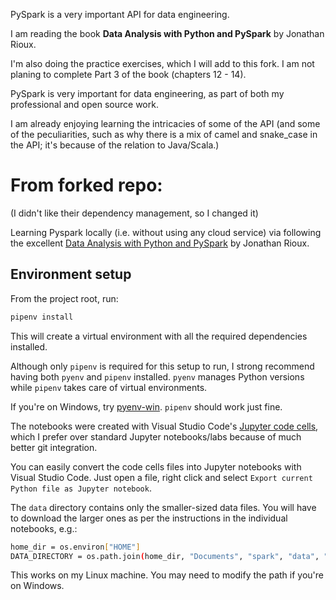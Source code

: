 PySpark is a very important API for data engineering.

I am reading the book **Data Analysis with Python and PySpark** by Jonathan Rioux.

I'm also doing the practice exercises, which I will add to this fork.
I am not planing to complete Part 3 of the book (chapters 12 - 14).

PySpark is very important for data engineering, as part of both my professional and open source work.

I am already enjoying learning the intricacies of some of the API 
(and some of the peculiarities, such as why there is a mix of camel and snake_case in the API; it's because of the relation to Java/Scala.)


# From forked repo:
(I didn't like their dependency management, so I changed it)

Learning Pyspark locally (i.e. without using any cloud service) via following the excellent [Data Analysis with Python and PySpark](https://www.manning.com/books/data-analysis-with-python-and-pyspark) by Jonathan Rioux.

## Environment setup

From the project root, run:

```bash
pipenv install
```

This will create a virtual environment with all the required dependencies installed.

Although only ```pipenv``` is required for this setup to run, I strong recommend having both ```pyenv``` and ```pipenv``` installed. ```pyenv``` manages Python versions while ```pipenv``` takes care of virtual environments.

If you're on Windows, try [pyenv-win](https://github.com/pyenv-win/pyenv-win). ```pipenv``` should work just fine.

The notebooks were created with Visual Studio Code's [Jupyter code cells](https://code.visualstudio.com/docs/python/jupyter-support-py#_jupyter-code-cells), which I prefer over standard Jupyter notebooks/labs because of much better git integration.

You can easily convert the code cells files into Jupyter notebooks with Visual Studio Code. Just open a file, right click and select ```Export current Python file as Jupyter notebook```.

The ```data``` directory contains only the smaller-sized data files. You will have to download the larger ones as per the instructions in the individual notebooks, e.g.:

```bash
home_dir = os.environ["HOME"]
DATA_DIRECTORY = os.path.join(home_dir, "Documents", "spark", "data", "backblaze")
```

This works on my Linux machine. You may need to modify the path if you're on Windows.
